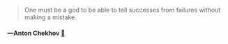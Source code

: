 > One must be a god to be able to tell successes from failures without making a mistake.
  #### —Anton Chekhov [:scroll:](undefined)